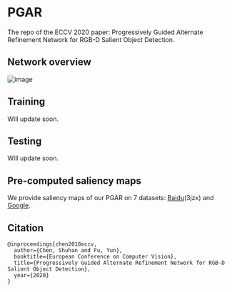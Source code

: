 # PGAR
The repo of the ECCV 2020 paper: Progressively Guided Alternate Refinement Network for RGB-D Salient Object Detection.

Network overview
---
![image](https://github.com/ShuhanChen/PGAR_ECCV20/blob/master/Figures/arch.png)

Training
---
Will update soon.

Testing
---
Will update soon.

Pre-computed saliency maps
---
We provide saliency maps of our PGAR on 7 datasets: [Baidu](https://pan.baidu.com/s/1QoipsTNUVORYPQ6rW2mCeQ)(3jzx) and [Google]().

Citation
---
```
@inproceedings{chen2018eccv, 
  author={Chen, Shuhan and Fu, Yun}, 
  booktitle={European Conference on Computer Vision}, 
  title={Progressively Guided Alternate Refinement Network for RGB-D Salient Object Detection}, 
  year={2020}
} 
```
